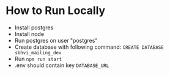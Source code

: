 # How to Run Locally

- Install postgres
- Install node
- Run postgres on user "postgres"
- Create database with following command: ```CREATE DATABASE sbhvi_mailing_dev```
- Run ```npm run start```
- .env should contain key ```DATABASE_URL```
